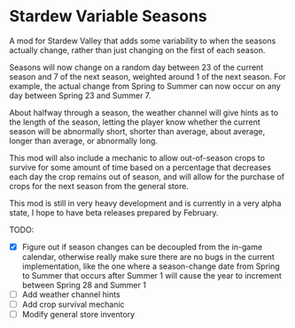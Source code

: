 # Stardew Variable Seasons

A mod for Stardew Valley that adds some variability to when the seasons actually change, rather than just changing on the first of each season.

Seasons will now change on a random day between 23 of the current season and 7 of the next season, weighted around 1 of the next season.
For example, the actual change from Spring to Summer can now occur on any day between Spring 23 and Summer 7.

About halfway through a season, the weather channel will give hints as to the length of the season, letting the player know whether the current season will be abnormally short, shorter than average, about average, longer than average, or abnormally long.

This mod will also include a mechanic to allow out-of-season crops to survive for some amount of time based on a percentage that decreases each day the crop remains out of season, and will allow for the purchase of crops for the next season from the general store.

This mod is still in very heavy development and is currently in a very alpha state, I hope to have beta releases prepared by February.

TODO:
- [x] Figure out if season changes can be decoupled from the in-game calendar, otherwise really make sure there are no bugs in the current implementation, like the one where a season-change date from Spring to Summer that occurs after Summer 1 will cause the year to increment between Spring 28 and Summer 1
- [ ] Add weather channel hints
- [ ] Add crop survival mechanic
- [ ] Modify general store inventory
